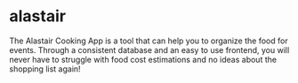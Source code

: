 # alastair
The Alastair Cooking App is a tool that can help you to organize the food for events. Through a consistent database and an easy to use frontend, you will never have to struggle with food cost estimations and no ideas about the shopping list again!
